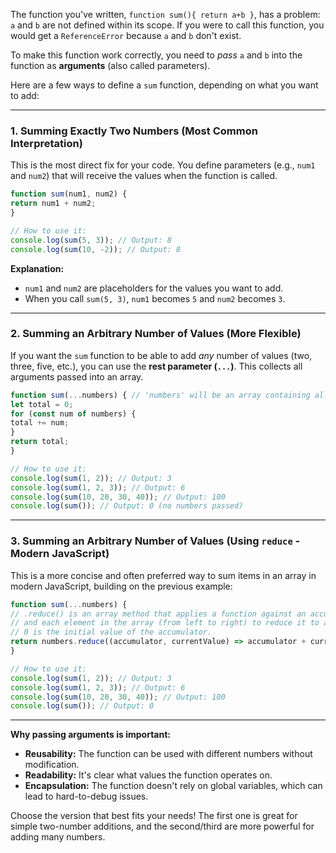 <!-- NOTE: Open the same file in preview for better understanding -->
The function you've written, `function sum(){ return a+b }`, has a problem: `a` and `b` are not defined within its
scope. If you were to call this function, you would get a `ReferenceError` because `a` and `b` don't exist.

To make this function work correctly, you need to *pass* `a` and `b` into the function as **arguments** (also called
parameters).

Here are a few ways to define a `sum` function, depending on what you want to add:

---

### 1. Summing Exactly Two Numbers (Most Common Interpretation)

This is the most direct fix for your code. You define parameters (e.g., `num1` and `num2`) that will receive the values
when the function is called.

```javascript
function sum(num1, num2) {
return num1 + num2;
}

// How to use it:
console.log(sum(5, 3)); // Output: 8
console.log(sum(10, -2)); // Output: 8
```

**Explanation:**
* `num1` and `num2` are placeholders for the values you want to add.
* When you call `sum(5, 3)`, `num1` becomes `5` and `num2` becomes `3`.

---

### 2. Summing an Arbitrary Number of Values (More Flexible)

If you want the `sum` function to be able to add *any* number of values (two, three, five, etc.), you can use the **rest
parameter (`...`)**. This collects all arguments passed into an array.

```javascript
function sum(...numbers) { // 'numbers' will be an array containing all arguments
let total = 0;
for (const num of numbers) {
total += num;
}
return total;
}

// How to use it:
console.log(sum(1, 2)); // Output: 3
console.log(sum(1, 2, 3)); // Output: 6
console.log(sum(10, 20, 30, 40)); // Output: 100
console.log(sum()); // Output: 0 (no numbers passed)
```

---

### 3. Summing an Arbitrary Number of Values (Using `reduce` - Modern JavaScript)

This is a more concise and often preferred way to sum items in an array in modern JavaScript, building on the previous
example:

```javascript
function sum(...numbers) {
// .reduce() is an array method that applies a function against an accumulator
// and each element in the array (from left to right) to reduce it to a single value.
// 0 is the initial value of the accumulator.
return numbers.reduce((accumulator, currentValue) => accumulator + currentValue, 0);
}

// How to use it:
console.log(sum(1, 2)); // Output: 3
console.log(sum(1, 2, 3)); // Output: 6
console.log(sum(10, 20, 30, 40)); // Output: 100
console.log(sum()); // Output: 0
```

---

**Why passing arguments is important:**

* **Reusability:** The function can be used with different numbers without modification.
* **Readability:** It's clear what values the function operates on.
* **Encapsulation:** The function doesn't rely on global variables, which can lead to hard-to-debug issues.

Choose the version that best fits your needs! The first one is great for simple two-number additions, and the
second/third are more powerful for adding many numbers.